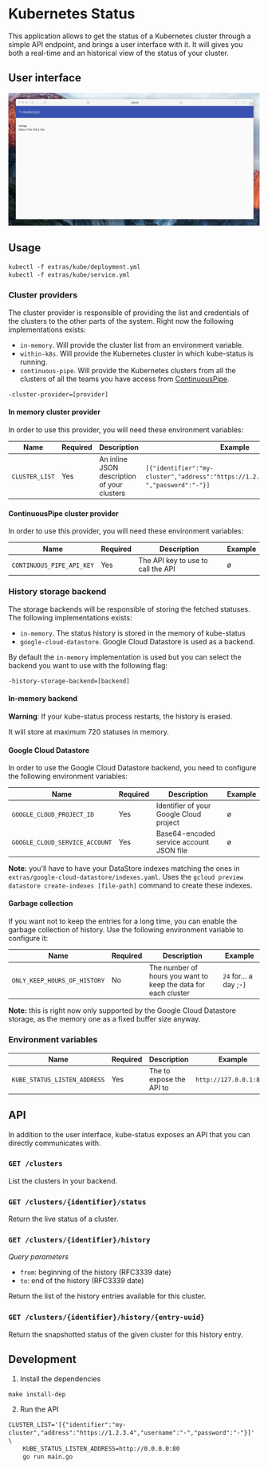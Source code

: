 # Kubernetes Status

This application allows to get the status of a Kubernetes cluster through a simple API endpoint, and brings a user interface with it.
It will gives you both a real-time and an historical view of the status of your cluster.

## User interface

![User interface demo](extras/ui/DgK15nakpP.gif)

## Usage

```
kubectl -f extras/kube/deployment.yml
kubectl -f extras/kube/service.yml
```

### Cluster providers

The cluster provider is responsible of providing the list and credentials of the clusters to the other parts of the system. Right now
the following implementations exists:

- `in-memory`. Will provide the cluster list from an environment variable.
- `within-k8s`. Will provide the Kubernetes cluster in which kube-status is running.
- `continuous-pipe`. Will provide the Kubernetes clusters from all the clusters of all the teams you have access from [ContinuousPipe](https://continuouspipe.io).

```
-cluster-provider=[provider]
```

#### In memory cluster provider

In order to use this provider, you will need these environment variables:

Name | Required | Description | Example
--- | --- | --- | ----
`CLUSTER_LIST` | Yes | An inline JSON description of your clusters | `[{"identifier":"my-cluster","address":"https://1.2.3.4","username":"-","password":"-"}]` |

#### ContinuousPipe cluster provider

In order to use this provider, you will need these environment variables:

Name | Required | Description | Example
--- | --- | --- | ----
`CONTINUOUS_PIPE_API_KEY` | Yes | The API key to use to call the API | ø |


### History storage backend

The storage backends will be responsible of storing the fetched statuses. The following implementations exists:

- `in-memory`. The status history is stored in the memory of kube-status
- `google-cloud-datastore`. Google Cloud Datastore is used as a backend.

By default the `in-memory` implementation is used but you can select the backend you want to use with the following flag:
```
-history-storage-backend=[backend]
```

#### In-memory backend

**Warning**: If your kube-status process restarts, the history is erased.

It will store at maximum 720 statuses in memory.

#### Google Cloud Datastore

In order to use the Google Cloud Datastore backend, you need to configure the following environment variables:

Name | Required | Description | Example
--- | --- | --- | ----
`GOOGLE_CLOUD_PROJECT_ID` | Yes | Identifier of your Google Cloud project | ø |
`GOOGLE_CLOUD_SERVICE_ACCOUNT` | Yes | Base64-encoded service account JSON file | ø |

**Note:** you'll have to have your DataStore indexes matching the ones in `extras/google-cloud-datastore/indexes.yaml`. Uses the `gcloud preview datastore create-indexes [file-path]` command to create these indexes.


#### Garbage collection

If you want not to keep the entries for a long time, you can enable the garbage collection of history. Use the following environment variable
to configure it:

Name | Required | Description | Example
--- | --- | --- | ----
`ONLY_KEEP_HOURS_OF_HISTORY` | No | The number of hours you want to keep the data for each cluster | `24` for... a day ;-) |

**Note:** this is right now only supported by the Google Cloud Datastore storage, as the memory one as a fixed buffer size anyway.



### Environment variables

Name | Required | Description | Example
--- | --- | --- | ----
`KUBE_STATUS_LISTEN_ADDRESS` | Yes | The to expose the API to | `http://127.0.0.1:8080` |

## API

In addition to the user interface, kube-status exposes an API that you can directly communicates with.

### `GET /clusters`

List the clusters in your backend.

### `GET /clusters/{identifier}/status`

Return the live status of a cluster.

### `GET /clusters/{identifier}/history`

*Query parameters*
- `from`: beginning of the history (RFC3339 date)
- `to`: end of the history (RFC3339 date)

Return the list of the history entries available for this cluster.

### `GET /clusters/{identifier}/history/{entry-uuid}`

Return the snapshotted status of the given cluster for this history entry.

## Development

1. Install the dependencies
  ```
  make install-dep
  ```

2. Run the API
  ```
  CLUSTER_LIST='[{"identifier":"my-cluster","address":"https://1.2.3.4","username":"-","password":"-"}]' \
      KUBE_STATUS_LISTEN_ADDRESS=http://0.0.0.0:80
      go run main.go
  ```
